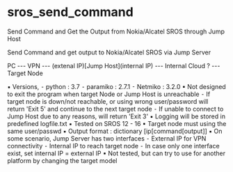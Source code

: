 # sros_send_command
Send Command and Get the Output from Nokia/Alcatel SROS through Jump Host

Send Command and get output to Nokia/Alcatel SROS via Jump Server

PC --- VPN --- (extenal IP)[Jump Host](internal IP) --- Internal Cloud ? --- Target Node

▪	Versions,
	⁃	python : 3.7
	⁃	paramiko : 2.7.1
	⁃	Netmiko : 3.2.0
▪	Not designed to exit the program when target Node or Jump Host is unreachable
	⁃	If target node is down/not reachable, or using wrong user/password will return 'Exit 5' and continue to the next target node
	⁃	If unable to connect to Jump Host due to any reasons, will return 'Exit 3'
▪	Logging will be stored in predefined logfile.txt
▪	Tested on SROS 12 - 16
▪	Target node must using the same user/passwd
▪	Output format : dictionary [ip[command[output]]
▪	On some scenario, Jump Server has two interfaces
	⁃	External IP for VPN connectivity
	⁃	Internal IP to reach target node
	⁃	In case only one interface exist, set internal IP = external IP
▪	Not tested, but can try to use for another platform by changing the target model
